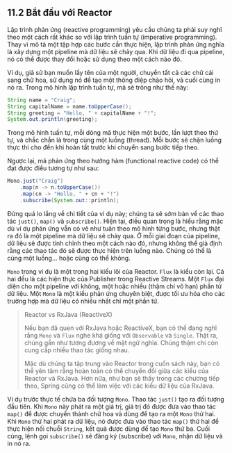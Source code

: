 ## 11.2 Bắt đầu với Reactor

Lập trình phản ứng (reactive programming) yêu cầu chúng ta phải suy nghĩ theo một cách rất khác so với lập trình tuần tự (imperative programming). Thay vì mô tả một tập hợp các bước cần thực hiện, lập trình phản ứng nghĩa là xây dựng một pipeline mà dữ liệu sẽ chảy qua. Khi dữ liệu đi qua pipeline, nó có thể được thay đổi hoặc sử dụng theo một cách nào đó.

Ví dụ, giả sử bạn muốn lấy tên của một người, chuyển tất cả các chữ cái sang chữ hoa, sử dụng nó để tạo một thông điệp chào hỏi, và cuối cùng in nó ra. Trong mô hình lập trình tuần tự, mã sẽ trông như thế này:

```java
String name = "Craig";
String capitalName = name.toUpperCase();
String greeting = "Hello, " + capitalName + "!";
System.out.println(greeting);
```

Trong mô hình tuần tự, mỗi dòng mã thực hiện một bước, lần lượt theo thứ tự, và chắc chắn là trong cùng một luồng (thread). Mỗi bước sẽ chặn luồng thực thi cho đến khi hoàn tất trước khi chuyển sang bước tiếp theo.

Ngược lại, mã phản ứng theo hướng hàm (functional reactive code) có thể đạt được điều tương tự như sau:

```java
Mono.just("Craig")
    .map(n -> n.toUpperCase())
    .map(cn -> "Hello, " + cn + "!")
    .subscribe(System.out::println);
```

Đừng quá lo lắng về chi tiết của ví dụ này; chúng ta sẽ sớm bàn về các thao tác `just()`, `map()` và `subscribe()`. Hiện tại, điều quan trọng là hiểu rằng mặc dù ví dụ phản ứng vẫn có vẻ như tuân theo mô hình từng bước, nhưng thật ra đó là một pipeline mà dữ liệu sẽ chảy qua. Ở mỗi giai đoạn của pipeline, dữ liệu sẽ được tinh chỉnh theo một cách nào đó, nhưng không thể giả định rằng các thao tác đó sẽ được thực hiện trên luồng nào. Chúng có thể là cùng một luồng... hoặc cũng có thể không.

`Mono` trong ví dụ là một trong hai kiểu lõi của Reactor. `Flux` là kiểu còn lại. Cả hai đều là các hiện thực của Publisher trong Reactive Streams. Một `Flux` đại diện cho một pipeline với không, một hoặc nhiều (thậm chí vô hạn) phần tử dữ liệu. Một `Mono` là một kiểu phản ứng chuyên biệt, được tối ưu hóa cho các trường hợp mà dữ liệu có nhiều nhất chỉ một phần tử.

> Reactor vs RxJava (ReactiveX)
>
> Nếu bạn đã quen với RxJava hoặc ReactiveX, bạn có thể đang nghĩ rằng `Mono` và `Flux` nghe khá giống với `Observable` và `Single`. Thật ra, chúng gần như tương đương về mặt ngữ nghĩa. Chúng thậm chí còn cung cấp nhiều thao tác giống nhau.
>
> Mặc dù chúng ta tập trung vào Reactor trong cuốn sách này, bạn có thể yên tâm rằng hoàn toàn có thể chuyển đổi giữa các kiểu của Reactor và RxJava. Hơn nữa, như bạn sẽ thấy trong các chương tiếp theo, Spring cũng có thể làm việc với các kiểu dữ liệu của RxJava.

Ví dụ trước thực tế chứa ba đối tượng `Mono`. Thao tác `just()` tạo ra đối tượng đầu tiên. Khi `Mono` này phát ra một giá trị, giá trị đó được đưa vào thao tác `map()` để được chuyển thành chữ hoa và dùng để tạo ra một `Mono` thứ hai. Khi `Mono` thứ hai phát ra dữ liệu, nó được đưa vào thao tác `map()` thứ hai để thực hiện nối chuỗi `String`, kết quả được dùng để tạo `Mono` thứ ba. Cuối cùng, lệnh gọi `subscribe()` sẽ đăng ký (subscribe) với `Mono`, nhận dữ liệu và in nó ra.
